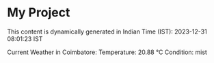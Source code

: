 # My Project

This content is dynamically generated in Indian Time (IST): 2023-12-31 08:01:23 IST


Current Weather in Coimbatore:
Temperature: 20.88 °C
Condition: mist
